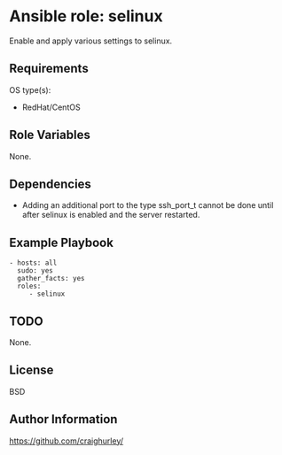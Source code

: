 Ansible role: selinux
======================

Enable and apply various settings to selinux.

Requirements
------------

OS type(s):
- RedHat/CentOS

Role Variables
--------------

None.

Dependencies
------------

- Adding an additional port to the type ssh_port_t cannot be done until after selinux is enabled and the server restarted.

Example Playbook
----------------

    - hosts: all
      sudo: yes
      gather_facts: yes
      roles:
         - selinux

TODO
----

None.

License
-------

BSD

Author Information
------------------

https://github.com/craighurley/
